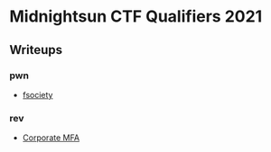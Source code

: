 # Midnightsun CTF Qualifiers 2021

## Writeups

### pwn

 - [fsociety](./pwn/fsociety)

### rev

 - [Corporate MFA](./web/corporatemfa)

